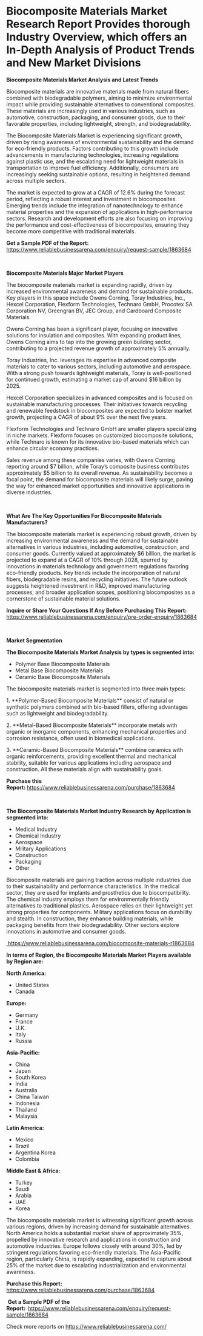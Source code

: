 <p><h1>Biocomposite Materials Market Research Report Provides thorough Industry Overview, which offers an In-Depth Analysis of Product Trends and New Market Divisions</h1></p><p><strong>Biocomposite Materials Market Analysis and Latest Trends</strong></p>
<p><p>Biocomposite materials are innovative materials made from natural fibers combined with biodegradable polymers, aiming to minimize environmental impact while providing sustainable alternatives to conventional composites. These materials are increasingly used in various industries, such as automotive, construction, packaging, and consumer goods, due to their favorable properties, including lightweight, strength, and biodegradability.</p><p>The Biocomposite Materials Market is experiencing significant growth, driven by rising awareness of environmental sustainability and the demand for eco-friendly products. Factors contributing to this growth include advancements in manufacturing technologies, increasing regulations against plastic use, and the escalating need for lightweight materials in transportation to improve fuel efficiency. Additionally, consumers are increasingly seeking sustainable options, resulting in heightened demand across multiple sectors.</p><p>The market is expected to grow at a CAGR of 12.6% during the forecast period, reflecting a robust interest and investment in biocomposites. Emerging trends include the integration of nanotechnology to enhance material properties and the expansion of applications in high-performance sectors. Research and development efforts are also focusing on improving the performance and cost-effectiveness of biocomposites, ensuring they become more competitive with traditional materials.</p></p>
<p><strong>Get a Sample PDF of the Report:&nbsp;</strong> <a href="https://www.reliablebusinessarena.com/enquiry/request-sample/1863684?utm_campaign=2959&utm_medium=2&utm_source=Github&utm_content=ia&utm_term=01042025&utm_id=biocomposite-materials">https://www.reliablebusinessarena.com/enquiry/request-sample/1863684</a></p>
<p>&nbsp;</p>
<p><strong>Biocomposite Materials Major Market Players</strong></p>
<p><p>The biocomposite materials market is expanding rapidly, driven by increased environmental awareness and demand for sustainable products. Key players in this space include Owens Corning, Toray Industries, Inc., Hexcel Corporation, Flexform Technologies, Technaro GmbH, Procotex SA Corporation NV, Greengran BV, JEC Group, and Cardboard Composite Materials.</p><p>Owens Corning has been a significant player, focusing on innovative solutions for insulation and composites. With expanding product lines, Owens Corning aims to tap into the growing green building sector, contributing to a projected revenue growth of approximately 5% annually.</p><p>Toray Industries, Inc. leverages its expertise in advanced composite materials to cater to various sectors, including automotive and aerospace. With a strong push towards lightweight materials, Toray is well-positioned for continued growth, estimating a market cap of around $16 billion by 2025.</p><p>Hexcel Corporation specializes in advanced composites and is focused on sustainable manufacturing processes. Their initiatives towards recycling and renewable feedstock in biocomposites are expected to bolster market growth, projecting a CAGR of about 9% over the next five years.</p><p>Flexform Technologies and Technaro GmbH are smaller players specializing in niche markets. Flexform focuses on customized biocomposite solutions, while Technaro is known for its innovative bio-based materials which can enhance circular economy practices.</p><p>Sales revenue among these companies varies, with Owens Corning reporting around $7 billion, while Toray’s composite business contributes approximately $5 billion to its overall revenue. As sustainability becomes a focal point, the demand for biocomposite materials will likely surge, paving the way for enhanced market opportunities and innovative applications in diverse industries.</p></p>
<p>&nbsp;</p>
<p><strong>What Are The Key Opportunities For Biocomposite Materials Manufacturers?</strong></p>
<p><p>The biocomposite materials market is experiencing robust growth, driven by increasing environmental awareness and the demand for sustainable alternatives in various industries, including automotive, construction, and consumer goods. Currently valued at approximately $6 billion, the market is projected to expand at a CAGR of 10% through 2028, spurred by innovations in materials technology and government regulations favoring eco-friendly products. Key trends include the incorporation of natural fibers, biodegradable resins, and recycling initiatives. The future outlook suggests heightened investment in R&D, improved manufacturing processes, and broader application scopes, positioning biocomposites as a cornerstone of sustainable material solutions.</p></p>
<p><strong>Inquire or Share Your Questions If Any Before Purchasing This Report:</strong> <a href="https://www.reliablebusinessarena.com/enquiry/pre-order-enquiry/1863684?utm_campaign=2959&utm_medium=2&utm_source=Github&utm_content=ia&utm_term=01042025&utm_id=biocomposite-materials">https://www.reliablebusinessarena.com/enquiry/pre-order-enquiry/1863684</a></p>
<p>&nbsp;</p>
<p><strong>Market Segmentation</strong></p>
<p><strong>The Biocomposite Materials Market Analysis by types is segmented into:</strong></p>
<p><ul><li>Polymer Base Biocomposite Materials</li><li>Metal Base Biocomposite Materials</li><li>Ceramic Base Biocomposite Materials</li></ul></p>
<p><p>The biocomposite materials market is segmented into three main types: </p><p>1. **Polymer-Based Biocomposite Materials** consist of natural or synthetic polymers combined with bio-based fillers, offering advantages such as lightweight and biodegradability.</p><p>2. **Metal-Based Biocomposite Materials** incorporate metals with organic or inorganic components, enhancing mechanical properties and corrosion resistance, often used in biomedical applications.</p><p>3. **Ceramic-Based Biocomposite Materials** combine ceramics with organic reinforcements, providing excellent thermal and mechanical stability, suitable for various applications including aerospace and construction. All these materials align with sustainability goals.</p></p>
<p><strong>Purchase this Report:&nbsp;</strong><a href="https://www.reliablebusinessarena.com/purchase/1863684?utm_campaign=2959&utm_medium=2&utm_source=Github&utm_content=ia&utm_term=01042025&utm_id=biocomposite-materials">https://www.reliablebusinessarena.com/purchase/1863684</a></p>
<p>&nbsp;</p>
<p><strong>The Biocomposite Materials Market Industry Research by Application is segmented into:</strong></p>
<p><ul><li>Medical Industry</li><li>Chemical Industry</li><li>Aerospace</li><li>Military Applications</li><li>Construction</li><li>Packaging</li><li>Other</li></ul></p>
<p><p>Biocomposite materials are gaining traction across multiple industries due to their sustainability and performance characteristics. In the medical sector, they are used for implants and prosthetics due to biocompatibility. The chemical industry employs them for environmentally friendly alternatives to traditional plastics. Aerospace relies on their lightweight yet strong properties for components. Military applications focus on durability and stealth. In construction, they enhance building materials, while packaging benefits from their biodegradability. Other sectors explore innovations in automotive and consumer goods.</p></p>
<p><a href="https://www.reliablebusinessarena.com/biocomposite-materials-r1863684?utm_campaign=2959&utm_medium=2&utm_source=Github&utm_content=ia&utm_term=01042025&utm_id=biocomposite-materials">&nbsp;https://www.reliablebusinessarena.com/biocomposite-materials-r1863684</a></p>
<p><strong>In terms of Region, the Biocomposite Materials Market Players available by Region are:</strong></p>
<p>
    <p> <strong> North America: </strong>
        <ul>
            <li>United States</li>
            <li>Canada</li>
        </ul>
        </p> 
    <p> <strong> Europe: </strong>
        <ul>
            <li>Germany</li>
            <li>France</li>
            <li>U.K.</li>
            <li>Italy</li>
            <li>Russia</li>
        </ul>
        </p> 
    <p> <strong> Asia-Pacific: </strong>
        <ul>
            <li>China</li>
            <li>Japan</li>
            <li>South Korea</li>
            <li>India</li>
            <li>Australia</li>
            <li>China Taiwan</li>
            <li>Indonesia</li>
            <li>Thailand</li>
            <li>Malaysia</li>
        </ul>
        </p> 
    <p> <strong> Latin America: </strong>
        <ul>
            <li>Mexico</li>
            <li>Brazil</li>
            <li>Argentina Korea</li>
            <li>Colombia</li>
        </ul>
        </p> 
    <p> <strong> Middle East & Africa: </strong>
        <ul>
            <li>Turkey</li>
            <li>Saudi</li>
            <li>Arabia</li>
            <li>UAE</li>
            <li>Korea</li>
        </ul>
    </p>
    </p>
<p><p>The biocomposite materials market is witnessing significant growth across various regions, driven by increasing demand for sustainable alternatives. North America holds a substantial market share of approximately 35%, propelled by innovative research and applications in construction and automotive industries. Europe follows closely with around 30%, led by stringent regulations favoring eco-friendly materials. The Asia-Pacific region, particularly China, is rapidly expanding, expected to capture about 25% of the market due to escalating industrialization and environmental awareness.</p></p>
<p><strong>Purchase this Report: </strong><a href="https://www.reliablebusinessarena.com/purchase/1863684?utm_campaign=2959&utm_medium=2&utm_source=Github&utm_content=ia&utm_term=01042025&utm_id=biocomposite-materials">https://www.reliablebusinessarena.com/purchase/1863684</a></p>
<p>&nbsp;<strong>Get a Sample PDF of the Report:&nbsp;&nbsp;</strong><a href="https://www.reliablebusinessarena.com/enquiry/request-sample/1863684?utm_campaign=2959&utm_medium=2&utm_source=Github&utm_content=ia&utm_term=01042025&utm_id=biocomposite-materials">https://www.reliablebusinessarena.com/enquiry/request-sample/1863684</a></p>
<p><strong></strong></p>
<p>Check more reports on <a href="https://www.reliablebusinessarena.com/?utm_campaign=2959&utm_medium=2&utm_source=Github&utm_content=ia&utm_term=01042025&utm_id=biocomposite-materials">https://www.reliablebusinessarena.com/</a></p>